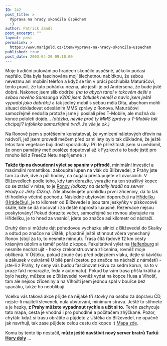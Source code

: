 ```yaml
---
ID: 242
post_title: >
  Výprava na hrady skončila úspěchem
  :)
author: Patrick Zandl
post_excerpt: ""
layout: post
permalink: >
  https://www.marigold.cz/item/vyprava-na-hrady-skoncila-uspechem
published: true
post_date: 2003-04-20 09:10:00
---
```

<P>Moje tradiční putování po hradech skončilo úspěšně, ačkoliv počasí nepřálo. Dita byla fascinována mojí šlechetnou nabídkou, že sebou nevezmu ani mobilní telefon a když se tím v práci pochlubila Maturáčovi, tento pravil, že tuto pohádku nezná, ale jestli je od Andersena, že bude jistě dobrá. Nakonec jsem slib dodržel <EM>(na to abych tahal v takovém dešti s sebou nového Samsunga V200 jsem žaludek neměl a navíc jsem ještě vypadal jako dobrák:)</EM> a tak jediný mobil s sebou měla Dita, abychom mohli situaci dokladovat odesláním MMS zprávy z Ronova. Maturáčovi samozřejmě nedošla protože&#160;jsme ji posílali přes T-Mobile, ale možná do konce pololetí dojde... <EM>(otázka, nevíte proč ty MMS zprávy u T-Mobile tak chcípají? Infolinka samozřejmě tvrdí, že vše je ok.)</EM></P>
<P>Na Ronově jsem s potěšením konstatoval, že vymícení náletových dřevin na nádvoří, jež jsem provedl mečem před osmi lety bylo tak důkladné, že ještě letos tam vegetace bují dosti sporadicky. Při té příležitosti jsem si uvědomil, že onen památný meč posléze doputoval až k Fyzikovi a to bude jistě pro mnoho lidí z FreeCz.Netu nepříjemné :)</P>
<P><STRONG>Takže tip na dvoudenní výlet se spaním v přírodě</STRONG>, minimální investicí a maximální romantikou: zakoupíte lupen na vlak do Blíževedel, z Prahy jste tam za dvě, dvě a půl hodiny, na čugálu přestupujete v Lovosicích. V Blíževedlech podle toho, kdy tam dorazíte, vyrazíte na ten strašlivý kopec co se ztrácí v mlze, to je <A href="http://www.hrady.cz/index.php?OID=266" target=_blank>Ronov</A>&#160;<EM>(odkazy na detaily hradů&#160;na server Hrady.cz Jirky Čížka).</EM> Zde absolvujete prohlídku první zříceniny, dá to tak tři hodinky včetně pochodu. Následné ubytování doporučuji na <A href="http://www.hrady.cz/index.php?OID=350" target=_blank>Hřídelíku (Hrádečku), </A>je to kilometr od Blíževedel a jsou tam jeskyňky v pískovcové skále, kde se dá nocovat i za deště naprosto luxusně. Rezervace nejsou poskytovány! Pokud dorazíte večer, samozřejmě se rovnou ubytujete na Hřídelíku, je to hned za vesnicí, jdete po značce asi kilometr od nádraží. </P>
<P>Druhý den si můžete dát pohodovou vycházku silnicí z Blíževedel do Skalky a odtud po značce na Úštěk, případně ještě stihnout včera vynechaný Ronov (stojí za to, to nesmíte minout). Trasa čítá řádově 12 km cesty krásným údolím a téměř pořád z kopce. Fakultativní výlet na <A href="http://www.hrady.cz/index.php?OID=356" target=_blank>Helfenburg</A> si nesmíte nechat ujít - hezky zrekonstruovaná zřícenina, rovněž moje oblíbená. V Úštěku, pokud zbude čas před odjezdem vlaku, dejte si kávičku a zákusek v cukrárně U bílé paní (cestou po značce na nádraží z náměstí) - jste-li z Prahy, ty ceny vás budou fascinovat (kávu za sedm korun, na to v praze fakt nenarazíte, leda v automatu). Pokud by vám trasa přišla krátká a bylo hezky, můžete se z Blíževedel rovněž vydat na kopce Husa a Vlhošť, tam ale nejsou zříceniny a na Vlhošti jsem jednou spal v bouřce bez spacáku, takže ho neoblibuji.</P>
<P>Vcelku vás taková akce přijde na nějaké tři stovky na osobu za dopravu ČD, nejste-li majiteli slevenek, nula ubytování, minimum strava. Ještě to stihnete a je hezky, <STRONG>z Prahy můžete vypadnout rychle a užít si to.</STRONG> Terén zachycuje tato mapa, cesta je vhodná i pro pohodlné a počítačem zhýčkané. Pozor, chyták: když si trasu obrátíte a půjdete z Úštěka do Blíževedel, ne opačně jak navrhuji, tak zase půjdete celou cestu do kopce :) <A href="http://mapy.atlas.cz/aquariusnet/frm_map.asp?S_LAYERS=&amp;S_CT=mapy&amp;S_LANG=CZ&amp;S_BGC=%232165C6&amp;S_PTRDS=AtlasCR&amp;S_CY=736418&amp;S_ID=1594&amp;S_SX=984246.6666666666&amp;S_IS_IE=True&amp;S_NW=1&amp;S_IMGW=450&amp;S_OVERLAY=&amp;S_UserID=&amp;S_ID_SM=15580&amp;S_NAME=Autobusov%E9+zast%E1vky+Bl%ED%9Eevedly+%5B%2ACZ%2DCL%5D%2C%2C%9Eel%2Est%2E&amp;S_LAY=200102&amp;S_PTRSC=64000&amp;S_PTRY=736418&amp;S_IMGH=700&amp;S_PTRX=984376&amp;S_PTR=1&amp;S_NH=2&amp;S_CX=984376&amp;S_SC=64000&amp;S_SY=734580&amp;S_DS=AtlasCR&amp;S_ROUTEID=0&amp;NW=2&amp;NH=2" target=_blank>Mapa zde</A>. &#160;</P>
<P>Komu by tento tip nestačil, <STRONG>může ještě navštívit nový server bratrů Turků </STRONG><A href="http://www.horydoly.cz/" target=_blank><STRONG>Hory doly</STRONG></A> ...</P>